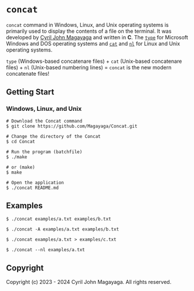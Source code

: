 # `concat`

`concat` command in Windows, Linux, and Unix operating systems is primarily used to display the contents of a file on the terminal. It was developed by [Cyril John Magayaga](https://github.com/magayaga) and written in **C**. The [`type`](https://github.com/MicrosoftDocs/windowsserverdocs/blob/main/WindowsServerDocs/administration/windows-commands/type.md) for Microsoft Windows and DOS operating systems and [`cat`](https://github.com/coreutils/coreutils/blob/master/src/cat.c) and [`nl`](https://github.com/coreutils/coreutils/blob/master/src/nl.c) for Linux and Unix operating systems.

`type` (Windows-based concatenare files) + `cat` (Unix-based concatenare files)  + `nl` (Unix-based numbering lines) = `concat` is the new modern concatenate files!
## Getting Start

### Windows, Linux, and Unix
```shell
# Download the Concat command
$ git clone https://github.com/Magayaga/Concat.git

# Change the directory of the Concat
$ cd Concat

# Run the program (batchfile)
$ ./make

# or (make)
$ make

# Open the application
$ ./concat README.md

```

## Examples
```shell
$ ./concat examples/a.txt examples/b.txt

$ ./concat -A examples/a.txt examples/b.txt

$ ./concat examples/a.txt > examples/c.txt

$ ./concat --nl examples/a.txt

```

## Copyright
Copyright (c) 2023 - 2024 Cyril John Magayaga. All rights reserved.
